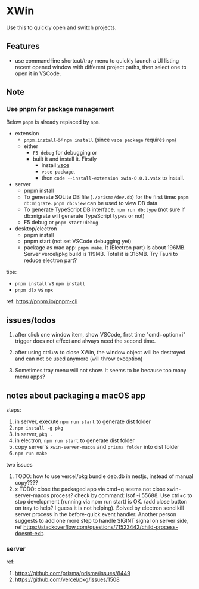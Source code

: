 # XWin 

Use this to quickly open and switch projects. 

## Features

- use ~~command line~~ shortcut/tray menu to quickly launch a UI listing recent opened window with different project paths, then select one to open it in VSCode.

## Note

### Use pnpm for package management

Below `pnpm` is already replaced by `npm`.  

- extension
  - ~~`pnpm install` or~~ `npm install` (since `vsce package` requires `npm`)
  - either 
    - `F5 debug` for debugging or 
    - built it and install it. Firstly 
      - install [vsce](https://code.visualstudio.com/api/working-with-extensions/publishing-extension)
      - `vsce package`, 
      - then `code --install-extension xwin-0.0.1.vsix` to install. 
- server 
  - pnpm install
  - To generate SQLite DB file (`./prisma/dev.db`) for the first time: `pnpm db:migrate`. `pnpm db:view` can be used to view DB data.
  - To generate TypeScript DB interface, `npm run db:type` (not sure if db:migrate will generate TypeScript types or not)
  - F5 debug or `pnpm start:debug`
- desktop/electron 
  - pnpm install
  - pnpm start (not set VSCode debugging yet)
  - package as mac app: `pnpm make`. It (Electron part) is about 196MB. Server vercel/pkg build is 119MB. Total it is 316MB. Try Tauri to reduce electron part? 


tips:
- `pnpm install` vs `npm install`
- `pnpm dlx` vs `npx` 

ref: https://pnpm.io/pnpm-cli

## issues/todos 

1. after click one window item, show VSCode, first time "cmd+option+i" trigger does not effect and always need the second time. 

2. after using ctrl+w to close XWin, the window object will be destroyed and can not be used anymore (will throw exception)

3. Sometimes tray menu will not show. It seems to be because too many menu apps?

## notes about packaging a macOS app

steps: 
1. in server, execute `npm run start` to generate dist folder
2. `npm install -g pkg`
3. in server, `pkg .`
4. in electron, `npm run start` to generate dist folder 
5. copy server's `xwin-server-macos` and `prisma folder` into dist folder 
6. `npm run make`

two issues 
1. TODO: how to use vercel/pkg bundle deb.db in nestjs, instead of manual copy????
2. x TODO: close the packaged app via cmd+q seems not close xwin-server-macos process? check by command: lsof -i:55688. Use ctrl+c to stop development (running via npm run start) is OK. (add close button on tray to help? I guess it is not helping). Solved by electron send kill server process in the before-quick event handler. Another person suggests to add one more step to handle SIGINT signal on server side, ref https://stackoverflow.com/questions/71523442/child-process-doesnt-exit.

### server 
ref: 
1. https://github.com/prisma/prisma/issues/8449
2. https://github.com/vercel/pkg/issues/1508

